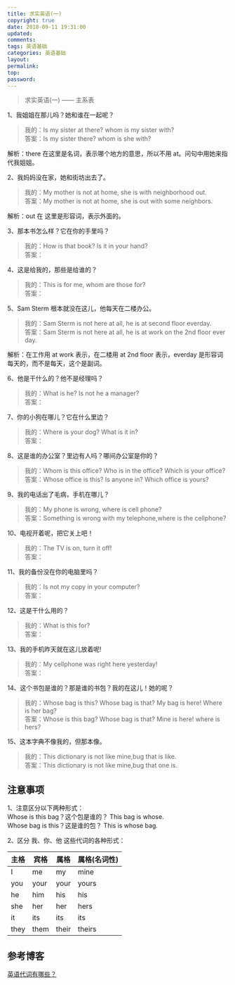 ```yaml
---
title: 求实英语(一)
copyright: true
date: 2018-09-11 19:31:00
updated:
comments:
tags: 英语基础
categories: 英语基础
layout:
permalink:
top:
password:
---
```


<blockquote class="blockquote-center"> 求实英语(一) —— 主系表 </blockquote>

<!-- more -->

1、我姐姐在那儿吗？她和谁在一起呢？
> 我的：Is my sister at there? whom is my sister with?  
> 答案：Is my sister there? whom is she with?

解析：there 在这里是名词，表示哪个地方的意思，所以不用 at。问句中用她来指代我姐姐。

2、我妈妈没在家，她和街坊出去了。
> 我的：My mother is not at home, she is with neighborhood out.  
> 答案：My mother is not at home, she is out with some neighbors.

解析：out 在 这里是形容词，表示外面的。

3、那本书怎么样？它在你的手里吗？
> 我的：How is that book? Is it in your hand?  
> 答案：

4、这是给我的，那些是给谁的？
> 我的：This is for me, whom are those for?  
> 答案：

5、Sam Sterm 根本就没在这儿，他每天在二楼办公。
> 我的：Sam Sterm is not here at all, he is at second floor everday.  
> 答案：Sam Sterm is not here at all, he is at work on the 2nd floor ever day.

解析：在工作用 at work 表示，在二楼用 at 2nd floor 表示，everday 是形容词每天的，而不是每天，这个是副词。

6、他是干什么的？他不是经理吗？
> 我的：What is he? Is not he a manager?  
> 答案：

7、你的小狗在哪儿？它在什么里边？
> 我的：Where is your dog? What is it in?  
> 答案：

8、这是谁的办公室？里边有人吗？哪间办公室是你的？
> 我的：Whom is this office? Who is in the office? Which is your  office?    
> 答案：Whose office is this? Is anyone in? Which office is yours?

9、我的电话出了毛病，手机在哪儿？
> 我的：My phone is wrong, where is cell phone?  
> 答案：Something is wrong with my telephone,where is the cellphone?

10、电视开着呢，把它关上吧！
> 我的：The TV is on, turn it off!  
> 答案：

11、我的备份没在你的电脑里吗？
> 我的：Is not my copy in your computer?  
> 答案：

12、这是干什么用的？
> 我的：What is this for?  
> 答案：

13、我的手机昨天就在这儿放着呢!
> 我的：My cellphone was right here yesterday!  
> 答案：

14、这个书包是谁的？那是谁的书包？我的在这儿！她的呢？  
> 我的：Whose bag is this? Whose bag is that? My bag is here! Where is her bag?  
> 答案：Whose is this bag? Whose bag is that? Mine is here! where is hers?

15、这本字典不像我的，但那本像。  
> 我的：This dictionary is not like mine,bug that is like.  
> 答案：This dictionary is not like mine,bug that one is.

## 注意事项
1、注意区分以下两种形式：  
Whose is this bag？这个包是谁的？ This bag is whose.  
Whose bag is this？这是谁的包？   This is whose bag.

2、区分 我、你、他 这些代词的各种形式：  

| 主格 | 宾格 | 属格 | 属格(名词性) |  
| ------| ------| ------| ------|
| I | me | my | mine |
|you |your |your |yours|
|he |him |his |his|
|she |her |her |hers|
|it |its |its |its|
|they |them |their| theirs|

## 参考博客
[英语代词有哪些？](https://zhidao.baidu.com/question/140269)
